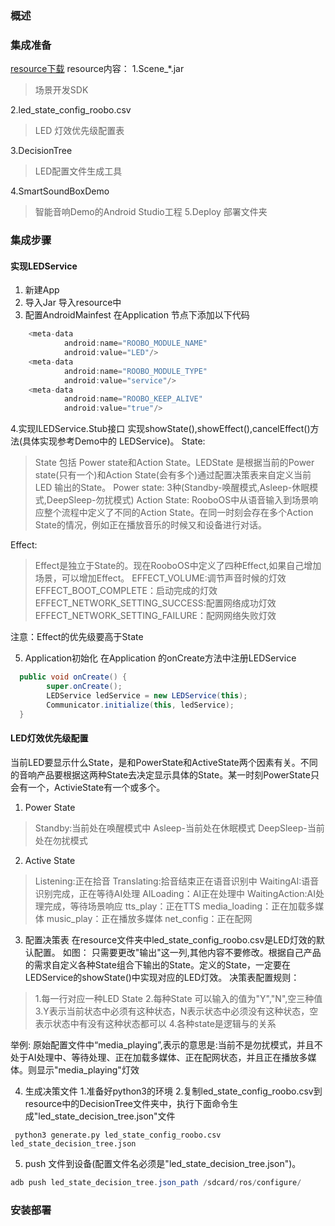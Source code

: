 ### 概述

### 集成准备
  [resource下载](https://pan.baidu.com/s/1eSCMlzG)
  resource内容：
  1.Scene_*.jar
  > 场景开发SDK
  
  2.led_state_config_roobo.csv
  > LED 灯效优先级配置表
  
 3.DecisionTree
 > LED配置文件生成工具

4.SmartSoundBoxDemo
> 智能音响Demo的Android Studio工程
5.Deploy
> 部署文件夹

### 集成步骤
#### 实现LEDService
 1. 新建App
 2. 导入Jar
  导入resource中
 3. 配置AndroidMainfest
 在Application 节点下添加以下代码
``` java
    <meta-data
            android:name="ROOBO_MODULE_NAME"
            android:value="LED"/>
    <meta-data
            android:name="ROOBO_MODULE_TYPE"
            android:value="service"/>
    <meta-data
            android:name="ROOBO_KEEP_ALIVE"
            android:value="true"/>
```

4.实现ILEDService.Stub接口
实现showState(),showEffect(),cancelEffect()方法(具体实现参考Demo中的 LEDService)。
State:
> State 包括 Power state和Action State。LEDState 是根据当前的Power state(只有一个)和Action State(会有多个)通过配置决策表来自定义当前LED 输出的State。
> Power state:
> 3种(Standby-唤醒模式,Asleep-休眠模式,DeepSleep-勿扰模式)
> Action State:
 RooboOS中从语音输入到场景响应整个流程中定义了不同的Action State。在同一时刻会存在多个Action State的情况，例如正在播放音乐的时候又和设备进行对话。

Effect:
>Effect是独立于State的。现在RooboOS中定义了四种Effect,如果自己增加场景，可以增加Effect。
 EFFECT_VOLUME:调节声音时候的灯效
 EFFECT_BOOT_COMPLETE：启动完成的灯效
 EFFECT_NETWORK_SETTING_SUCCESS:配置网络成功灯效
EFFECT_NETWORK_SETTING_FAILURE：配网网络失败灯效

注意：Effect的优先级要高于State

5. Application初始化
在Application 的onCreate方法中注册LEDService
```java
  public void onCreate() {
        super.onCreate();
        LEDService ledService = new LEDService(this);
        Communicator.initialize(this, ledService);
  }
```

#### LED灯效优先级配置
当前LED要显示什么State，是和PowerState和ActiveState两个因素有关。不同的音响产品要根据这两种State去决定显示具体的State。某一时刻PowerState只会有一个，ActivieState有一个或多个。

 1. Power State
 >Standby:当前处在唤醒模式中
 >Asleep-当前处在休眠模式
 >DeepSleep-当前处在勿扰模式
 
 2. Active State
 > Listening:正在拾音
 > Translating:拾音结束正在语音识别中
 > WaitingAI:语音识别完成，正在等待AI处理
 > AILoading：AI正在处理中
 > WaitingAction:AI处理完成，等待场景响应
 > tts_play：正在TTS
 > media_loading：正在加载多媒体
 > music_play：正在播放多媒体
 > net_config：正在配网
 
 3. 配置决策表
 在resource文件夹中led_state_config_roobo.csv是LED灯效的默认配置。
 如图：
只需要更改"输出"这一列,其他内容不要修改。根据自己产品的需求自定义各种State组合下输出的State。定义的State，一定要在LEDService的showState()中实现对应的LED灯效。
 决策表配置规则：
 > 1.每一行对应一种LED State
 > 2.每种State 可以输入的值为"Y","N",空三种值
 > 3.Y表示当前状态中必须有这种状态，N表示状态中必须没有这种状态，空表示状态中有没有这种状态都可以
 > 4.各种state是逻辑与的关系
 
 举例:
 原始配置文件中“media_playing”,表示的意思是:当前不是勿扰模式，并且不处于AI处理中、等待处理、正在加载多媒体、正在配网状态，并且正在播放多媒体。则显示"media_playing"灯效
 
 4. 生成决策文件
	 1.准备好python3的环境
	 2.复制led_state_config_roobo.csv到resource中的DecisionTree文件夹中，执行下面命令生成"led_state_decision_tree.json"文件
	 
```
 python3 generate.py led_state_config_roobo.csv  led_state_decision_tree.json
```
 
5.  push 文件到设备(配置文件名必须是"led_state_decision_tree.json")。

 ```java
 adb push led_state_decision_tree.json_path /sdcard/ros/configure/
```

### 安装部署